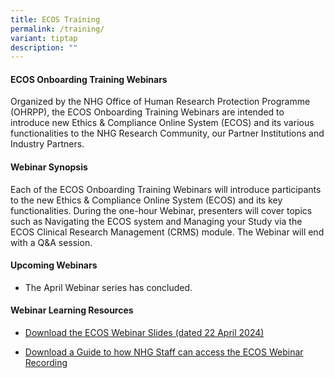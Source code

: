 ```yaml
---
title: ECOS Training
permalink: /training/
variant: tiptap
description: ""
---
```

<h4><strong>ECOS Onboarding Training Webinars</strong></h4>
<p>Organized by the NHG Office of Human Research Protection Programme (OHRPP),
the ECOS Onboarding Training Webinars are intended to introduce new Ethics
&amp; Compliance Online System (ECOS) and its various functionalities to
the NHG Research Community, our Partner Institutions and Industry Partners.</p>
<h4><strong>Webinar Synopsis</strong></h4>
<p>Each of the ECOS Onboarding Training Webinars will introduce participants
to the new Ethics &amp; Compliance Online System (ECOS) and its key functionalities.
During the&nbsp;one-hour Webinar, presenters will cover topics such as
Navigating the ECOS system and Managing your Study via the ECOS Clinical
Research Management (CRMS) module. The Webinar will end with a&nbsp;Q&amp;A
session.</p>
<h4><strong>Upcoming Webinars&nbsp;</strong></h4>
<ul data-tight="true" class="tight">
<li>
<p>The April Webinar series has concluded.</p>
</li>
</ul>
<h4><strong>Webinar Learning Resources</strong></h4>
<ul data-tight="true" class="tight">
<li>
<p><a href="/files/Training/ECOS_Training_Webinar_Slides_22_April_2024.pdf" rel="noopener noreferrer nofollow" target="_blank">Download the ECOS Webinar Slides (dated 22 April 2024)</a>
</p>
</li>
<li>
<p><a href="/files/Training/ECOS_How_to_access_ECOS_Webinar_Recording_on_NHG_eLearn.pdf" rel="noopener noreferrer nofollow" target="_blank">Download a Guide to how NHG Staff can access the ECOS Webinar Recording</a>
</p>
</li>
</ul>
<p></p>
<p>&nbsp;</p>